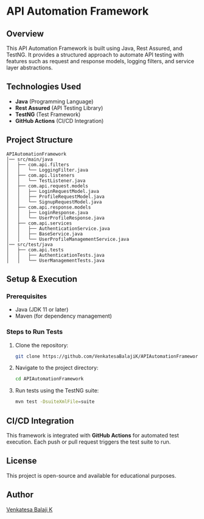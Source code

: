 # API Automation Framework

## Overview
This API Automation Framework is built using Java, Rest Assured, and TestNG. It provides a structured approach to automate API testing with features such as request and response models, logging filters, and service layer abstractions.

## Technologies Used
- **Java** (Programming Language)
- **Rest Assured** (API Testing Library)
- **TestNG** (Test Framework)
- **GitHub Actions** (CI/CD Integration)

## Project Structure
```
APIAutomationFramework
│── src/main/java
│   ├── com.api.filters
│   │   └── LoggingFilter.java
│   ├── com.api.listeners
│   │   └── TestListener.java
│   ├── com.api.request.models
│   │   ├── LoginRequestModel.java
│   │   ├── ProfileRequestModel.java
│   │   └── SignupRequestModel.java
│   ├── com.api.response.models
│   │   ├── LoginResponse.java
│   │   └── UserProfileResponse.java
│   ├── com.api.services
│   │   ├── AuthenticationService.java
│   │   ├── BaseService.java
│   │   └── UserProfileManagementService.java
│── src/test/java
│   ├── com.api.tests
│   │   ├── AuthenticationTests.java
│   │   └── UserManagementTests.java
```

## Setup & Execution
### Prerequisites
- Java (JDK 11 or later)
- Maven (for dependency management)

### Steps to Run Tests
1. Clone the repository:
   ```sh
   git clone https://github.com/VenkatesaBalajiK/APIAutomationFramework.git
   ```
2. Navigate to the project directory:
   ```sh
   cd APIAutomationFramework
   ```
3. Run tests using the TestNG suite:
   ```sh
   mvn test -DsuiteXmlFile=suite
   ```

## CI/CD Integration
This framework is integrated with **GitHub Actions** for automated test execution. Each push or pull request triggers the test suite to run.

## License
This project is open-source and available for educational purposes.

## Author
[Venkatesa Balaji K](https://github.com/VenkatesaBalajiK)

